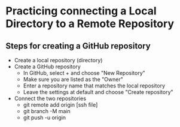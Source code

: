 # Practicing connecting a Local Directory to a Remote Repository
## Steps for creating a GitHub repository
- Create a local repository (directory)
- Create a GitHub repository
  - In GitHub, select + and choose "New Repository"
  - Make sure you are listed as the "Owner"
  - Enter a repository name that matches the local repository
  - Leave the settings at default and choose "Create repository"
- Connect the two repositories
  - git remote add origin [ssh file]
  - git branch -M main
  - git push -u origin